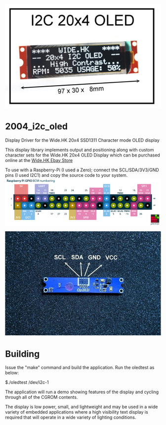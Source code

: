 <IMG BORDER=0 SRC="https://raw.githubusercontent.com/jafrado/2004_i2c_oled/master/doc/s-l1600.jpg">

# 2004_i2c_oled
Display Driver for the Wide.HK 20x4 SSD1311 Character mode OLED display

This display library implements output and positioning along with
custom character sets for the Wide.HK 20x4 OLED Display which can be
purchased online at the <A HREF="https://www.ebay.com/itm/IIC-I2C-2004-20x4-Green-OLED-Module-Display-For-Arduino-PIC-AVR-ARM/162406508569"> Wide.HK Ebay Store</a>

To use with a Raspberry-Pi (I used a Zero); connect the
SCL/SDA/3V3/GND pins (I used I2C1) and copy the source code to your system. 
<IMG BORDER=0 SRC="https://raw.githubusercontent.com/jafrado/2004_i2c_oled/master/doc/raspberry-pi-pinout.png">

<IMG BORDER=0 SRC="https://github.com/jafrado/2004_i2c_oled/blob/master/doc/s-l1600-2.jpg">

# Building
Issue the "make" command and build the application. 
Run the oledtest as below:

 $./oledtest /dev/i2c-1

The application will run a demo showing features of the display and cycling through all of the CGROM
contents.

The display is low power, small, and lightweight and may be used in a
wide variety of embedded applications where a high visibility text
display is required that will operate in a wide variety of lighting 
conditions.


